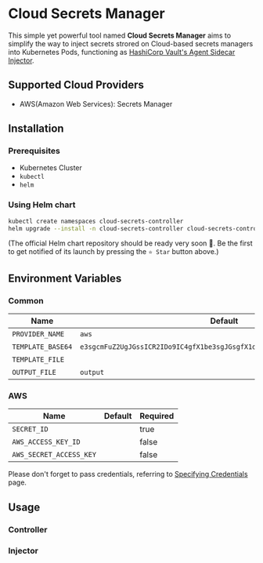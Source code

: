 # Cloud Secrets Manager

This simple yet powerful tool named **Cloud Secrets Manager** aims to simplify
the way to inject secrets strored on Cloud-based secrets managers into
Kubernetes Pods, functioning as [HashiCorp Vault's Agent Sidecar
Injector](https://www.vaultproject.io/docs/platform/k8s/injector).

## Supported Cloud Providers
- AWS(Amazon Web Services): Secrets Manager

## Installation

### Prerequisites
- Kubernetes Cluster
- `kubectl`
- `helm`

### Using Helm chart
```bash
kubectl create namespaces cloud-secrets-controller
helm upgrade --install -n cloud-secrets-controller cloud-secrets-controller helm/
```

(The official Helm chart repository should be ready very soon 🙌. Be the first
to get notified of its launch by pressing the `⭐️ Star` button above.)

## Environment Variables

### Common

| **Name**          | **Default**                                                                | **Required** |
|-------------------|----------------------------------------------------------------------------|--------------|
| `PROVIDER_NAME`   | `aws`                                                                      | false        |
| `TEMPLATE_BASE64` | `e3sgcmFuZ2UgJGssICR2IDo9IC4gfX1be3sgJGsgfX1dCnt7ICR2IH19Cgp7eyBlbmQgfX0K` | false        |
| `TEMPLATE_FILE`   |                                                                            | false        |
| `OUTPUT_FILE`     | `output`                                                                   | false        |

### AWS

| **Name**                | **Default** | **Required** |
|-------------------------|-------------|--------------|
| `SECRET_ID`             |             | true         |
| `AWS_ACCESS_KEY_ID`     |             | false        |
| `AWS_SECRET_ACCESS_KEY` |             | false        |

Please don't forget to pass credentials, referring to [Specifying
Credentials](https://aws.github.io/aws-sdk-go-v2/docs/configuring-sdk/#specifying-credentials)
page.

## Usage

### Controller

### Injector
